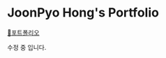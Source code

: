 # JoonPyo Hong's Portfolio 
[&#127800;포트폴리오](https://JoonPyo-Hong.github.io/Portfolio/)


수정 중 입니다.
